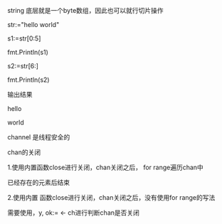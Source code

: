 string 底层就是一个byte数组，因此也可以就行切片操作



str:="hello world"

s1:=str[0:5]

fmt.Println(s1)



s2:=str[6:]

fmt.Println(s2)



输出结果



hello

world





channel 是线程安全的





chan的关闭

1.使用内置函数close进行关闭，chan关闭之后， for range遍历chan中

已经存在的元素后结束



2.使用内置 函数close进行关闭，chan关闭之后，没有使用for range的写法

需要使用，y, ok:= <- ch进行判断chan是否关闭



